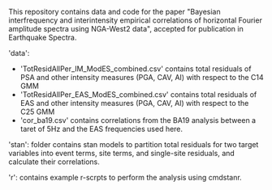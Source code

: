 This repository contains data and code for the paper "Bayesian interfrequency and interintensity empirical correlations of horizontal Fourier amplitude spectra using NGA-West2 data", accepted for publication in Earthquake Spectra.

'data':
  - 'TotResidAllPer_IM_ModES_combined.csv' contains total residuals of PSA and other intensity measures (PGA, CAV, AI) with respect to the C14 GMM
  - 'TotResidAllPer_EAS_ModES_combined.csv' contains total residuals of EAS and other intensity measures (PGA, CAV, AI) with respect to the C25 GMM
  - 'cor_ba19.csv' contains correlations from the BA19 analysis between a taret of 5Hz and the EAS frequencies used here.

'stan': folder contains stan models to partition total residuals for two target variables into event terms, site terms, and single-site residuals, and calculate their correlations.

'r': contains example r-scrpts to perform the analysis using cmdstanr.
 
